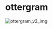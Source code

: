 # ottergram
![ottergram_v2_img](https://user-images.githubusercontent.com/37064367/108580376-1aa20a80-72e0-11eb-84ce-5cb58e0237fd.png)
